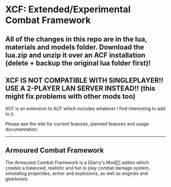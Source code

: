 # XCF: Extended/Experimental Combat Framework

## All of the changes in this repo are in the lua, materials and models folder.  Download the lua.zip and unzip it over an ACF installation (delete + backup the original lua folder first)!
## XCF IS NOT COMPATIBLE WITH SINGLEPLAYER!! USE A 2-PLAYER LAN SERVER INSTEAD!! (this might fix problems with other mods too)

XCF is an extension to ACF which includes whatever I find interesting to add to it.

Please see the wiki for current features, planned features and usage documentation.

***

## Armoured Combat Framework

The Armoured Combat Framework is a [Garry's Mod][] addon which creates a balanced, realistic and fun to play combat damage system, simulating projectiles, armor and explosions, as well as engines and gearboxes.
